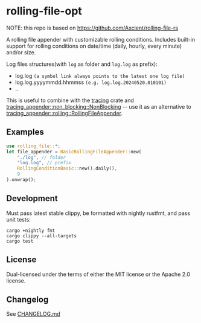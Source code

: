 # rolling-file-opt

NOTE: this repo is based on https://github.com/Axcient/rolling-file-rs

A rolling file appender with customizable rolling conditions.
Includes built-in support for rolling conditions on date/time
(daily, hourly, every minute) and/or size.

Log files structures(with `log` as folder and `log.log` as prefix):
- log.log `(a symbol link always points to the latest one log file)`
- log.log.yyyymmdd.hhmmss `(e.g. log.log.20240520.010101)`
- ..

This is useful to combine with the [tracing](https://crates.io/crates/tracing) crate and
[tracing_appender::non_blocking::NonBlocking](https://docs.rs/tracing-appender/latest/tracing_appender/non_blocking/index.html) -- use it
as an alternative to [tracing_appender::rolling::RollingFileAppender](https://docs.rs/tracing-appender/latest/tracing_appender/rolling/struct.RollingFileAppender.html).

## Examples

```rust
use rolling_file::*;
let file_appender = BasicRollingFileAppender::new(
    "./log", // folder
    "log.log", // prefix
    RollingConditionBasic::new().daily(),
    9
).unwrap();
```

## Development

Must pass latest stable clippy, be formatted with nightly rustfmt, and pass unit tests:

```
cargo +nightly fmt
cargo clippy --all-targets
cargo test
```

## License

Dual-licensed under the terms of either the MIT license or the Apache 2.0 license.

## Changelog

See [CHANGELOG.md](CHANGELOG.md)
